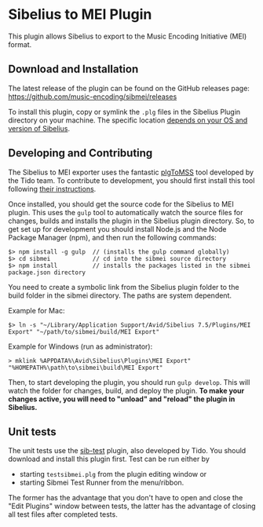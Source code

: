 # Sibelius to MEI Plugin

This plugin allows Sibelius to export to the Music Encoding Initiative (MEI) format.

## Download and Installation

The latest release of the plugin can be found on the GitHub releases page: https://github.com/music-encoding/sibmei/releases

To install this plugin, copy or symlink the `.plg` files in the Sibelius Plugin directory on your machine. The specific location [depends on your OS and version of Sibelius](http://www.sibelius.com/download/plugins/index.html?help=install).

## Developing and Contributing

The Sibelius to MEI exporter uses the fantastic [plgToMSS](https://github.com/tido/plgToMSS) tool developed by the Tido team. To contribute to development, you should first install this tool following [their instructions](https://github.com/tido/plgToMSS/blob/master/README.md).

Once installed, you should get the source code for the Sibelius to MEI plugin. This uses the `gulp` tool to automatically watch the source files for changes, builds and installs the plugin in the Sibelius plugin directory. So, to get set up for development you should install Node.js and the Node Package Manager (npm), and then run the following commands:

```
$> npm install -g gulp  // (installs the gulp command globally)
$> cd sibmei            // cd into the sibmei source directory
$> npm install          // installs the packages listed in the sibmei package.json directory
```

You need to create a symbolic link from the Sibelius plugin folder to the build folder in the sibmei directory. The paths are system dependent.

Example for Mac:

````
$> ln -s "~/Library/Application Support/Avid/Sibelius 7.5/Plugins/MEI Export" "~/path/to/sibmei/build/MEI Export"
````

Example for Windows (run as administrator):

````
> mklink %APPDATA%\Avid\Sibelius\Plugins\MEI Export" "%HOMEPATH%\path\to\sibmei\build\MEI Export"
````

Then, to start developing the plugin, you should run `gulp develop`. This will watch the folder for changes, build, and deploy the plugin. **To make your changes active, you will need to "unload" and "reload" the plugin in Sibelius.**

## Unit tests

The unit tests use the [sib-test](https://github.com/tido/sib-test) plugin, also developed by Tido. You should download and install this plugin first. Test can be run either by

* starting `testsibmei.plg` from the plugin editing window or
* starting Sibmei Test Runner from the menu/ribbon.

The former has the advantage that you don't have to open and close the "Edit Plugins" window between tests, the latter has the advantage of closing all test files after completed tests.